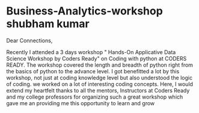 # Business-Analytics-workshop shubham kumar 
Dear Connections,

Recently I attended a 3 days workshop " Hands-On Applicative Data Science Workshop by Coders Ready" on Coding with python at CODERS READY.
The workshop covered the length and breadth of python right from the basics of python to the advance level.
I got benefitted a lot by this workshop, not just at coding knowledge level but also understood the logic of coding. we worked on a lot of interesting coding concepts.
Here, I would extend my heartfelt thanks to all the mentors, Instructors at Coders Ready and my college professors for organizing such a great workshop which gave me an providing me this opportunity to learn and grow

